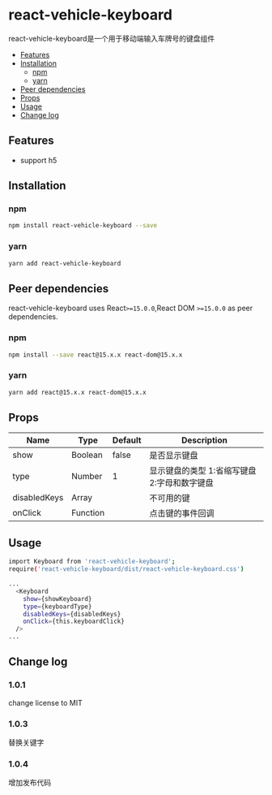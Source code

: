 # react-vehicle-keyboard

react-vehicle-keyboard是一个用于移动端输入车牌号的键盘组件


+ [Features](#features)
+ [Installation](#installation)
  + [npm](#npm)
  + [yarn](#yarn)
+ [Peer dependencies](#peer-dependencies)
+ [Props](#props)
+ [Usage](#usage)
+ [Change log](#change-log)

## Features
* support h5

## Installation

### npm
```bash
npm install react-vehicle-keyboard --save
```

### yarn
```bash
yarn add react-vehicle-keyboard
```

## Peer dependencies
react-vehicle-keyboard uses React`>=15.0.0`,React DOM `>=15.0.0` as peer dependencies.
### npm
```bash
npm install --save react@15.x.x react-dom@15.x.x
```

### yarn
```bash
yarn add react@15.x.x react-dom@15.x.x
```

## Props
Name|Type|Default|Description
-|-|-|-
show|Boolean|false|是否显示键盘
type|Number|1|显示键盘的类型 1:省缩写键盘 2:字母和数字键盘
disabledKeys|Array||不可用的键
onClick|Function||点击键的事件回调

## Usage
```bash
import Keyboard from 'react-vehicle-keyboard';
require('react-vehicle-keyboard/dist/react-vehicle-keyboard.css')

...
  <Keyboard
    show={showKeyboard}
    type={keyboardType}
    disabledKeys={disabledKeys}
    onClick={this.keyboardClick}
  />
...
```

## Change log

### 1.0.1
change license to MIT

### 1.0.3
替换关键字

### 1.0.4
增加发布代码